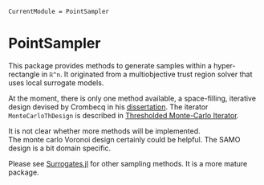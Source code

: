 ```@meta
CurrentModule = PointSampler
```

# PointSampler

This package provides methods to generate samples within a hyper-rectangle in ``ℝ^n``.
It originated from a multiobjective trust region solver that uses local 
surrogate models.

At the moment, there is only one method available, a space-filling, iterative design devised 
by Crombecq in his [dissertation](https://biblio.ugent.be/publication/1970716).
The iterator `MonteCarloThDesign` is described in [Thresholded Monte-Carlo Iterator](@ref).

It is not clear whether more methods will be implemented. \
The monte carlo Voronoi design certainly could be helpful.
The SAMO design is a bit domain specific.

Please see [Surrogates.jl](https://github.com/SciML/Surrogates.jl) for other sampling methods.
It is a more mature package.
